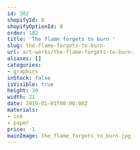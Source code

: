```yaml
---
id: 382
shopifyId: 0
shopifyOptionId: 0
order: 182
title: 'The flame forgets to burn '
slug: the-flame-forgets-to-burn-
url: art-works/the-flame-forgets-to-burn-
aliases: []
categories:
- graphics
inStock: false
isVisible: true
height: 30
width: 21
date: 2019-01-01T00:00:00Z
materials:
- ink
- paper
price: -1
mainImage: the_flame_forgets_to_burn.jpg
---
```


